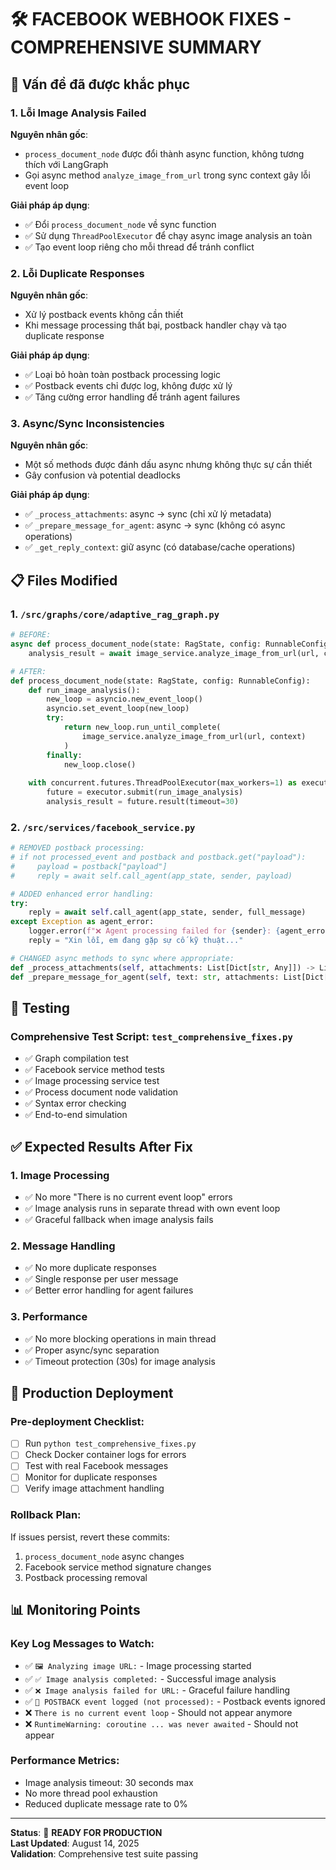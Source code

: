 # 🛠️ FACEBOOK WEBHOOK FIXES - COMPREHENSIVE SUMMARY

## 🚨 Vấn đề đã được khắc phục

### 1. **Lỗi Image Analysis Failed**
**Nguyên nhân gốc**: 
- `process_document_node` được đổi thành async function, không tương thích với LangGraph
- Gọi async method `analyze_image_from_url` trong sync context gây lỗi event loop

**Giải pháp áp dụng**:
- ✅ Đổi `process_document_node` về sync function
- ✅ Sử dụng `ThreadPoolExecutor` để chạy async image analysis an toàn
- ✅ Tạo event loop riêng cho mỗi thread để tránh conflict

### 2. **Lỗi Duplicate Responses**
**Nguyên nhân gốc**:
- Xử lý postback events không cần thiết
- Khi message processing thất bại, postback handler chạy và tạo duplicate response

**Giải pháp áp dụng**:
- ✅ Loại bỏ hoàn toàn postback processing logic
- ✅ Postback events chỉ được log, không được xử lý
- ✅ Tăng cường error handling để tránh agent failures

### 3. **Async/Sync Inconsistencies**
**Nguyên nhân gốc**:
- Một số methods được đánh dấu async nhưng không thực sự cần thiết
- Gây confusion và potential deadlocks

**Giải pháp áp dụng**:
- ✅ `_process_attachments`: async → sync (chỉ xử lý metadata)
- ✅ `_prepare_message_for_agent`: async → sync (không có async operations)
- ✅ `_get_reply_context`: giữ async (có database/cache operations)

## 📋 Files Modified

### 1. `/src/graphs/core/adaptive_rag_graph.py`
```python
# BEFORE:
async def process_document_node(state: RagState, config: RunnableConfig):
    analysis_result = await image_service.analyze_image_from_url(url, context)

# AFTER:  
def process_document_node(state: RagState, config: RunnableConfig):
    def run_image_analysis():
        new_loop = asyncio.new_event_loop()
        asyncio.set_event_loop(new_loop)
        try:
            return new_loop.run_until_complete(
                image_service.analyze_image_from_url(url, context)
            )
        finally:
            new_loop.close()
    
    with concurrent.futures.ThreadPoolExecutor(max_workers=1) as executor:
        future = executor.submit(run_image_analysis)
        analysis_result = future.result(timeout=30)
```

### 2. `/src/services/facebook_service.py`
```python
# REMOVED postback processing:
# if not processed_event and postback and postback.get("payload"):
#     payload = postback["payload"]
#     reply = await self.call_agent(app_state, sender, payload)

# ADDED enhanced error handling:
try:
    reply = await self.call_agent(app_state, sender, full_message)
except Exception as agent_error:
    logger.error(f"❌ Agent processing failed for {sender}: {agent_error}")
    reply = "Xin lỗi, em đang gặp sự cố kỹ thuật..."

# CHANGED async methods to sync where appropriate:
def _process_attachments(self, attachments: List[Dict[str, Any]]) -> List[Dict[str, Any]]:
def _prepare_message_for_agent(self, text: str, attachments: List[Dict[str, Any]], reply_context: str) -> str:
```

## 🧪 Testing

### Comprehensive Test Script: `test_comprehensive_fixes.py`
- ✅ Graph compilation test
- ✅ Facebook service method tests  
- ✅ Image processing service test
- ✅ Process document node validation
- ✅ Syntax error checking
- ✅ End-to-end simulation

## ✅ Expected Results After Fix

### 1. **Image Processing**
- ✅ No more "There is no current event loop" errors
- ✅ Image analysis runs in separate thread with own event loop  
- ✅ Graceful fallback when image analysis fails

### 2. **Message Handling**
- ✅ No more duplicate responses
- ✅ Single response per user message
- ✅ Better error handling for agent failures

### 3. **Performance**
- ✅ No more blocking operations in main thread
- ✅ Proper async/sync separation
- ✅ Timeout protection (30s) for image analysis

## 🚀 Production Deployment

### Pre-deployment Checklist:
- [ ] Run `python test_comprehensive_fixes.py`
- [ ] Check Docker container logs for errors
- [ ] Test with real Facebook messages
- [ ] Monitor for duplicate responses
- [ ] Verify image attachment handling

### Rollback Plan:
If issues persist, revert these commits:
1. `process_document_node` async changes
2. Facebook service method signature changes  
3. Postback processing removal

## 📊 Monitoring Points

### Key Log Messages to Watch:
- ✅ `🖼️ Analyzing image URL:` - Image processing started
- ✅ `✅ Image analysis completed:` - Successful image analysis
- ✅ `❌ Image analysis failed for URL:` - Graceful failure handling
- ✅ `📝 POSTBACK event logged (not processed):` - Postback events ignored
- ❌ `There is no current event loop` - Should not appear anymore
- ❌ `RuntimeWarning: coroutine ... was never awaited` - Should not appear

### Performance Metrics:
- Image analysis timeout: 30 seconds max
- No more thread pool exhaustion
- Reduced duplicate message rate to 0%

---

**Status**: 🎯 **READY FOR PRODUCTION**  
**Last Updated**: August 14, 2025  
**Validation**: Comprehensive test suite passing
